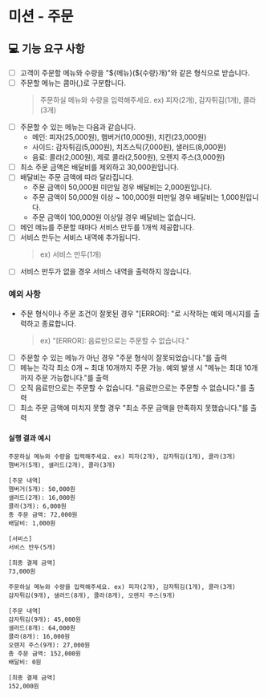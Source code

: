 # 미션 - 주문

## 💻 기능 요구 사항
- [ ] 고객이 주문할 메뉴와 수량을 "\${메뉴}(${수량}개)"와 같은 형식으로 받습니다.
- [ ] 주문할 메뉴는 콤마(,)로 구분합니다.
  > 주문하실 메뉴와 수량을 입력해주세요. ex) 피자(2개), 감자튀김(1개), 콜라(3개)
- [ ] 주문할 수 있는 메뉴는 다음과 같습니다.
  - 메인: 피자(25,000원), 햄버거(10,000원), 치킨(23,000원)
  - 사이드: 감자튀김(5,000원), 치즈스틱(7,000원), 샐러드(8,000원)
  - 음료: 콜라(2,000원), 제로 콜라(2,500원), 오렌지 주스(3,000원)
- [ ] 최소 주문 금액은 배달비를 제외하고 30,000원입니다.
- [ ] 배달비는 주문 금액에 따라 달라집니다.
  - 주문 금액이 50,000원 미만일 경우 배달비는 2,000원입니다.
  - 주문 금액이 50,000원 이상 ~ 100,000원 미만일 경우 배달비는 1,000원입니다.
  - 주문 금액이 100,000원 이상일 경우 배달비는 없습니다.
- [ ] 메인 메뉴를 주문할 때마다 서비스 만두를 1개씩 제공합니다.
- [ ] 서비스 만두는 서비스 내역에 추가됩니다.
  > ex) 서비스 만두(1개)
- [ ] 서비스 만두가 없을 경우 서비스 내역을 출력하지 않습니다.

### 예외 사항
- 주문 형식이나 주문 조건이 잘못된 경우 "[ERROR]: "로 시작하는 예외 메시지를 출력하고 종료합니다.
  > ex) "[ERROR]: 음료만으로는 주문할 수 없습니다."
- [ ] 주문할 수 있는 메뉴가 아닌 경우 "주문 형식이 잘못되었습니다."를 출력
- [ ] 메뉴는 각각 최소 0개 ~ 최대 10개까지 주문 가능. 예외 발생 시 "메뉴는 최대 10개까지 주문 가능합니다."를 출력
- [ ] 오직 음료만으로는 주문할 수 없습니다. "음료만으로는 주문할 수 없습니다."를 출력
- [ ] 최소 주문 금액에 미치지 못할 경우 "최소 주문 금액을 만족하지 못했습니다."를 출력

#### 실행 결과 예시

```
주문하실 메뉴와 수량을 입력해주세요. ex) 피자(2개), 감자튀김(1개), 콜라(3개)
햄버거(5개), 샐러드(2개), 콜라(3개)

[주문 내역]
햄버거(5개): 50,000원
샐러드(2개): 16,000원
콜라(3개): 6,000원
총 주문 금액: 72,000원
배달비: 1,000원

[서비스]
서비스 만두(5개)

[최종 결제 금액]
73,000원
```

```
주문하실 메뉴와 수량을 입력해주세요. ex) 피자(2개), 감자튀김(1개), 콜라(3개)
감자튀김(9개), 샐러드(8개), 콜라(8개), 오렌지 주스(9개)

[주문 내역]
감자튀김(9개): 45,000원
샐러드(8개): 64,000원
콜라(8개): 16,000원
오렌지 주스(9개): 27,000원
총 주문 금액: 152,000원
배달비: 0원

[최종 결제 금액]
152,000원
```
